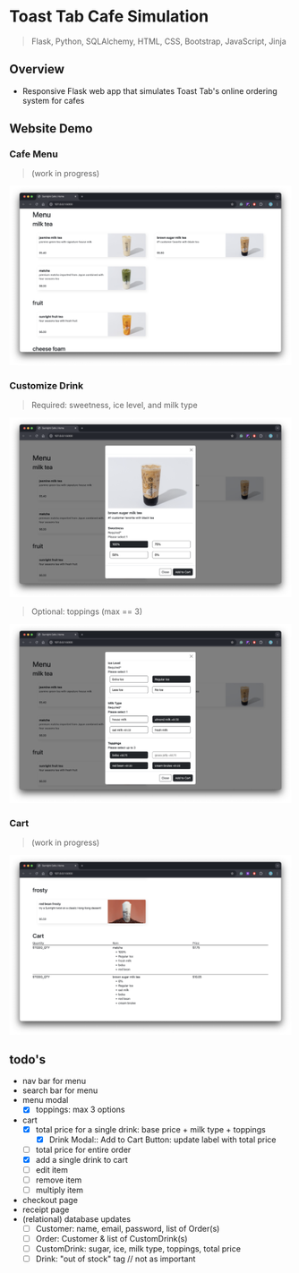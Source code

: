 # Toast Tab Cafe Simulation

> Flask, Python,  SQLAlchemy, HTML, CSS, Bootstrap, JavaScript, Jinja

## Overview
* Responsive Flask web app that simulates Toast Tab's online ordering system for cafes

## Website Demo

### Cafe Menu
> (work in progress)
<img src="https://github.com/jschhie/toast-tab-cafe/blob/main/demos/new-menu.png">

### Customize Drink 
> Required: sweetness, ice level, and milk type
<img src="https://github.com/jschhie/toast-tab-cafe/blob/main/demos/custom-drink-1.png">

> Optional: toppings (max == 3)
<img src="https://github.com/jschhie/toast-tab-cafe/blob/main/demos/custom-drink-2.png">

### Cart 
> (work in progress)
<img src="https://github.com/jschhie/toast-tab-cafe/blob/main/demos/cart-draft.png">

## todo's
* nav bar for menu
* search bar for menu
* menu modal
  * [x] toppings: max 3 options
* cart
  * [x] total price for a single drink: base price + milk type + toppings 
    * [x] Drink Modal:: Add to Cart Button: update label with total price
  * [ ] total price for entire order 
  * [x] add a single drink to cart
  * [ ] edit item
  * [ ] remove item
  * [ ] multiply item    
* checkout page
* receipt page
* (relational) database updates
  * [ ] Customer: name, email, password, list of Order(s)
  * [ ] Order: Customer & list of CustomDrink(s)
  * [ ] CustomDrink: sugar, ice, milk type, toppings, total price
  * [ ] Drink: "out of stock" tag // not as important
